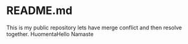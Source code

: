 # README.md
This is my public repository lets have merge conflict and then resolve together.
HuomentaHello
Namaste